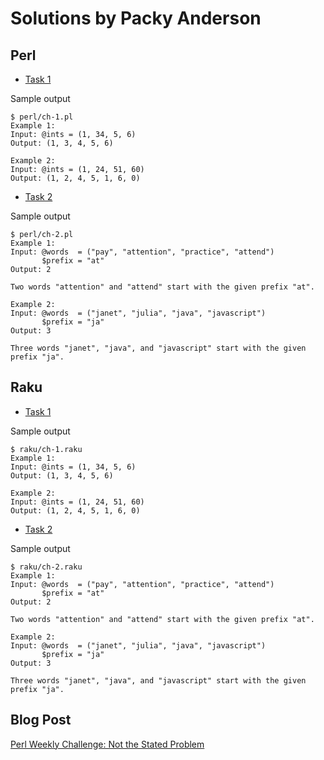 # Solutions by Packy Anderson

## Perl

* [Task 1](perl/ch-1.pl)

Sample output
```
$ perl/ch-1.pl
Example 1:
Input: @ints = (1, 34, 5, 6)
Output: (1, 3, 4, 5, 6)

Example 2:
Input: @ints = (1, 24, 51, 60)
Output: (1, 2, 4, 5, 1, 6, 0)
```

* [Task 2](perl/ch-2.pl)

Sample output
```
$ perl/ch-2.pl
Example 1:
Input: @words  = ("pay", "attention", "practice", "attend")
       $prefix = "at"
Output: 2

Two words "attention" and "attend" start with the given prefix "at".

Example 2:
Input: @words  = ("janet", "julia", "java", "javascript")
       $prefix = "ja"
Output: 3

Three words "janet", "java", and "javascript" start with the given prefix "ja".
```

## Raku

* [Task 1](raku/ch-1.raku)

Sample output
```
$ raku/ch-1.raku
Example 1:
Input: @ints = (1, 34, 5, 6)
Output: (1, 3, 4, 5, 6)

Example 2:
Input: @ints = (1, 24, 51, 60)
Output: (1, 2, 4, 5, 1, 6, 0)
```

* [Task 2](raku/ch-2.raku)

Sample output
```
$ raku/ch-2.raku
Example 1:
Input: @words  = ("pay", "attention", "practice", "attend")
       $prefix = "at"
Output: 2

Two words "attention" and "attend" start with the given prefix "at".

Example 2:
Input: @words  = ("janet", "julia", "java", "javascript")
       $prefix = "ja"
Output: 3

Three words "janet", "java", and "javascript" start with the given prefix "ja".
```

## Blog Post

[Perl Weekly Challenge: Not the Stated Problem](http://packy.dardan.com/2023/08/18/perl-weekly-challenge-not-the-stated-problem/)